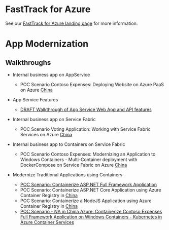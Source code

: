 # FastTrack for Azure

See our [FastTrack for Azure landing page](https://github.com/Azure/FastTrackForAzure) for more information.

# App Modernization

## Walkthroughs

* Internal business app on AppService
    * POC Scenario Contoso Expenses: Deploying Website on Azure PaaS on Azure [China](app-service/articles/app-service.md)
    
* App Service Features
    * [DRAFT Walkthrough of App Service Web App and API features](webapps-features-walkthrough/fta-webapp-features-demo.md)

* Internal business app on Service Fabric
    * POC Scenario Voting Application: Working with Service Fabric Services on Azure [China](service-fabric/articles/serivce-fabric.md)

* Internal business app to Containers on Service Fabric
    * POC Scenario Contoso Expenses: Modernizing an Application to Windows Containers - Multi-Container deployment with DockerCompose on Service Fabric on Azure [China](containers-on-service-fabric/articles/containers-on-service-fabric-with-compose.md)

* Modernize Traditional Applications using Containers 
   * [POC Scenario: Containerize ASP.NET Full Framework Application](containers/articles/aspnet-fullframework.md)
   * POC Scenario: Containerize ASP.NET Core Application using Azure Container Registry in [China](containers/articles/aspnet-core.md)
   * POC Scenario: Containerize a NodeJS Application using Azure Container Registry in [China](containers/articles/node-todo.md)
   * [POC Scenario - NA in China Azure: Containerize Contoso Expenses Full Framework Application on Windows Containers - Kubernetes in Azure Container Services](containers/articles/acs-with-kubernetes.md)

